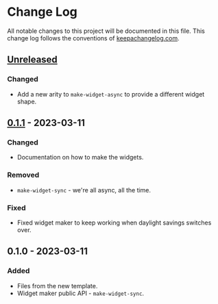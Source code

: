 # Change Log
All notable changes to this project will be documented in this file. This change log follows the conventions of [keepachangelog.com](http://keepachangelog.com/).

## [Unreleased]
### Changed
- Add a new arity to `make-widget-async` to provide a different widget shape.

## [0.1.1] - 2023-03-11
### Changed
- Documentation on how to make the widgets.

### Removed
- `make-widget-sync` - we're all async, all the time.

### Fixed
- Fixed widget maker to keep working when daylight savings switches over.

## 0.1.0 - 2023-03-11
### Added
- Files from the new template.
- Widget maker public API - `make-widget-sync`.

[Unreleased]: https://github.com/your-name/isjustok/compare/0.1.1...HEAD
[0.1.1]: https://github.com/your-name/isjustok/compare/0.1.0...0.1.1
